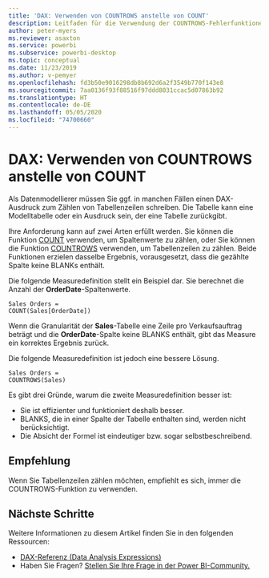 ```yaml
---
title: 'DAX: Verwenden von COUNTROWS anstelle von COUNT'
description: Leitfaden für die Verwendung der COUNTROWS-Fehlerfunktionen
author: peter-myers
ms.reviewer: asaxton
ms.service: powerbi
ms.subservice: powerbi-desktop
ms.topic: conceptual
ms.date: 11/23/2019
ms.author: v-pemyer
ms.openlocfilehash: fd3b50e9016298db8b692d6a2f3549b770f143e8
ms.sourcegitcommit: 7aa0136f93f88516f97ddd8031ccac5d07863b92
ms.translationtype: HT
ms.contentlocale: de-DE
ms.lasthandoff: 05/05/2020
ms.locfileid: "74700660"
---
```

# <a name="dax-use-countrows-instead-of-count"></a>DAX: Verwenden von COUNTROWS anstelle von COUNT

Als Datenmodellierer müssen Sie ggf. in manchen Fällen einen DAX-Ausdruck zum Zählen von Tabellenzeilen schreiben. Die Tabelle kann eine Modelltabelle oder ein Ausdruck sein, der eine Tabelle zurückgibt.

Ihre Anforderung kann auf zwei Arten erfüllt werden. Sie können die Funktion [COUNT](/dax/count-function-dax) verwenden, um Spaltenwerte zu zählen, oder Sie können die Funktion [COUNTROWS](/dax/countrows-function-dax) verwenden, um Tabellenzeilen zu zählen. Beide Funktionen erzielen dasselbe Ergebnis, vorausgesetzt, dass die gezählte Spalte keine BLANKs enthält.

Die folgende Measuredefinition stellt ein Beispiel dar. Sie berechnet die Anzahl der **OrderDate**-Spaltenwerte.

```dax
Sales Orders =
COUNT(Sales[OrderDate])
```

Wenn die Granularität der **Sales**-Tabelle eine Zeile pro Verkaufsauftrag beträgt und die **OrderDate**-Spalte keine BLANKS enthält, gibt das Measure ein korrektes Ergebnis zurück.

Die folgende Measuredefinition ist jedoch eine bessere Lösung.

```dax
Sales Orders =
COUNTROWS(Sales)
```

Es gibt drei Gründe, warum die zweite Measuredefinition besser ist:

- Sie ist effizienter und funktioniert deshalb besser.
- BLANKS, die in einer Spalte der Tabelle enthalten sind, werden nicht berücksichtigt.
- Die Absicht der Formel ist eindeutiger bzw. sogar selbstbeschreibend.

## <a name="recommendation"></a>Empfehlung

Wenn Sie Tabellenzeilen zählen möchten, empfiehlt es sich, immer die COUNTROWS-Funktion zu verwenden.

## <a name="next-steps"></a>Nächste Schritte

Weitere Informationen zu diesem Artikel finden Sie in den folgenden Ressourcen:

- [DAX-Referenz (Data Analysis Expressions)](/dax/)
- Haben Sie Fragen? [Stellen Sie Ihre Frage in der Power BI-Community.](https://community.powerbi.com/)
